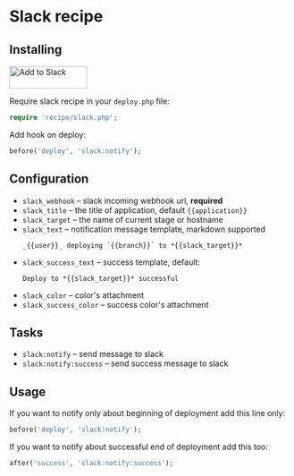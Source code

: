 # Slack recipe

## Installing

<a href="https://slack.com/oauth/authorize?&client_id=113734341365.225973502034&scope=incoming-webhook"><img alt="Add to Slack" height="40" width="139" src="https://platform.slack-edge.com/img/add_to_slack.png" srcset="https://platform.slack-edge.com/img/add_to_slack.png 1x, https://platform.slack-edge.com/img/add_to_slack@2x.png 2x" /></a>

Require slack recipe in your `deploy.php` file:

```php
require 'recipe/slack.php';
```

Add hook on deploy:
 
```php
before('deploy', 'slack:notify');
```

## Configuration

- `slack_webhook` – slack incoming webhook url, **required** 
- `slack_title` – the title of application, default `{{application}}`
- `slack_target` – the name of current stage or hostname
- `slack_text` – notification message template, markdown supported
  ```
  _{{user}}_ deploying `{{branch}}` to *{{slack_target}}*
  ```
- `slack_success_text` – success template, default:
  ```
  Deploy to *{{slack_target}}* successful
  ```
- `slack_color` – color's attachment
- `slack_success_color` – success color's attachment

## Tasks

- `slack:notify` – send message to slack
- `slack:notify:success` – send success message to slack

## Usage

If you want to notify only about beginning of deployment add this line only:

```php
before('deploy', 'slack:notify');
```

If you want to notify about successful end of deployment add this too:

```php
after('success', 'slack:notify:success');
```
